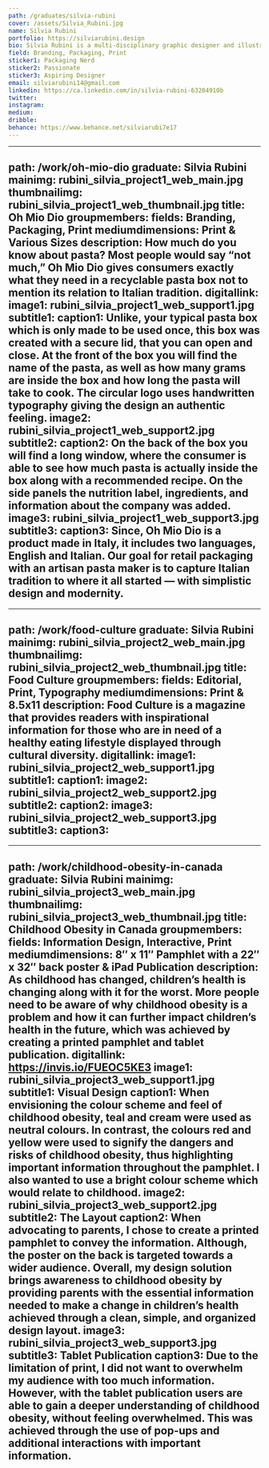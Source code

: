 ```yaml
---
path: /graduates/silvia-rubini
cover: /assets/Silvia_Rubini.jpg
name: Silvia Rubini
portfolio: https://silviarubini.design
bio: Silvia Rubini is a multi-disciplinary graphic designer and illustrator who thrives on creative exploration. She is inspired by people and their stories to help her develop design solutions to better society while taking advantage of every opportunity to bring more beauty and love into this world.
field: Branding, Packaging, Print
sticker1: Packaging Nerd
sticker2: Passionate
sticker3: Aspiring Designer
email: silviarubini14@gmail.com
linkedin: https://ca.linkedin.com/in/silvia-rubini-63204910b
twitter:
instagram:
medium:
dribble:
behance: https://www.behance.net/silviarubi7e17
---
```


---
path: /work/oh-mio-dio
graduate: Silvia Rubini
mainimg: rubini_silvia_project1_web_main.jpg
thumbnailimg: rubini_silvia_project1_web_thumbnail.jpg
title: Oh Mio Dio
groupmembers:
fields: Branding, Packaging, Print
mediumdimensions: Print & Various Sizes
description: How much do you know about pasta? Most people would say “not much,” Oh Mio Dio gives consumers exactly what they need in a recyclable pasta box not to mention its relation to Italian tradition.
digitallink:
image1: rubini_silvia_project1_web_support1.jpg
subtitle1:
caption1: Unlike, your typical pasta box which is only made to be used once, this box was created with a secure lid, that you can open and close. At the front of the box you will find the name of the pasta, as well as how many grams are inside the box and how long the pasta will take to cook. The circular logo uses handwritten typography giving the design an authentic feeling.
image2: rubini_silvia_project1_web_support2.jpg
subtitle2:
caption2: On the back of the box you will find a long window, where the consumer is able to see how much pasta is actually inside the box along with a recommended recipe. On the side panels the nutrition label, ingredients, and information about the company was added.
image3: rubini_silvia_project1_web_support3.jpg
subtitle3:
caption3: Since, Oh Mio Dio is a product made in Italy, it includes two languages, English and Italian. Our goal for retail packaging with an artisan pasta maker is to capture Italian tradition to where it all started — with simplistic design and modernity.
---

---
path: /work/food-culture
graduate: Silvia Rubini
mainimg: rubini_silvia_project2_web_main.jpg
thumbnailimg: rubini_silvia_project2_web_thumbnail.jpg
title: Food Culture
groupmembers:
fields: Editorial, Print, Typography
mediumdimensions: Print & 8.5x11
description: Food Culture is a magazine that provides readers with inspirational information for those who are in need of a healthy eating lifestyle displayed through cultural diversity. 
digitallink:
image1: rubini_silvia_project2_web_support1.jpg
subtitle1:
caption1:
image2: rubini_silvia_project2_web_support2.jpg
subtitle2:
caption2:
image3: rubini_silvia_project2_web_support3.jpg
subtitle3:
caption3:
---

---
path: /work/childhood-obesity-in-canada
graduate: Silvia Rubini
mainimg: rubini_silvia_project3_web_main.jpg
thumbnailimg: rubini_silvia_project3_web_thumbnail.jpg
title: Childhood Obesity in Canada
groupmembers:
fields: Information Design, Interactive, Print
mediumdimensions:  8″ x 11″ Pamphlet with a 22″ x 32″ back poster & iPad Publication
description: As childhood has changed, children’s health is changing along with it for the worst. More people need to be aware of why childhood obesity is a problem and how it can further impact children’s health in the future, which was achieved by creating a printed pamphlet and tablet publication.
digitallink: https://invis.io/FUEOC5KE3
image1: rubini_silvia_project3_web_support1.jpg
subtitle1: Visual Design
caption1: When envisioning the colour scheme and feel of childhood obesity, teal and cream were used as neutral colours. In contrast, the colours red and yellow were used to signify the dangers and risks of childhood obesity, thus highlighting important information throughout the pamphlet. I also wanted to use a bright colour scheme which would relate to childhood.
image2: rubini_silvia_project3_web_support2.jpg
subtitle2: The Layout
caption2: When advocating to parents, I chose to create a printed pamphlet to convey the information. Although, the poster on the back is targeted towards a wider audience. Overall, my design solution brings awareness to childhood obesity by providing parents with the essential information needed to make a change in children’s health achieved through a clean, simple, and organized design layout. 
image3: rubini_silvia_project3_web_support3.jpg
subtitle3: Tablet Publication
caption3: Due to the limitation of print, I did not want to overwhelm my audience with too much information. However, with the tablet publication users are able to gain a deeper understanding of childhood obesity, without feeling overwhelmed. This was achieved through the use of pop-ups and additional interactions with important information.
---

